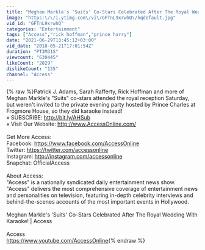 ```yaml
---
title: "Meghan Markle's 'Suits' Co-Stars Celebrated After The Royal Wedding With Karaoke! | Access"
image: "https:\/\/i.ytimg.com\/vi\/GFTnL9xrwhQ\/hqdefault.jpg"
vid_id: "GFTnL9xrwhQ"
categories: "Entertainment"
tags: ["Access","rick hoffman","prince harry"]
date: "2021-06-29T13:45:12+03:00"
vid_date: "2018-05-21T17:01:54Z"
duration: "PT3M31S"
viewcount: "630445"
likeCount: "2029"
dislikeCount: "135"
channel: "Access"
---
```

{% raw %}Patrick J. Adams, Sarah Rafferty, Rick Hoffman and more of Meghan Markle's &quot;Suits&quot; co-stars attended the royal reception Saturday, but weren't invited to the private evening party hosted by Prince Charles at Frogmore House, so they did karaoke instead!<br />» SUBSCRIBE: <a rel="nofollow" target="blank" href="http://bit.ly/AHSub">http://bit.ly/AHSub</a><br />» Visit Our Website: <a rel="nofollow" target="blank" href="http://www.AccessOnline.com/">http://www.AccessOnline.com/</a><br /><br />Get More Access:<br />Facebook: <a rel="nofollow" target="blank" href="https://www.facebook.com/AccessOnline">https://www.facebook.com/AccessOnline</a><br />Twitter: <a rel="nofollow" target="blank" href="https://twitter.com/accessonline">https://twitter.com/accessonline</a><br />Instagram: <a rel="nofollow" target="blank" href="http://instagram.com/accessonline">http://instagram.com/accessonline</a><br />Snapchat: OfficialAccess<br /><br />About Access:<br />&quot;Access&quot; is a nationally syndicated daily entertainment news show. &quot;Access&quot; delivers the most comprehensive coverage of entertainment news and personalities on television, featuring in-depth celebrity interviews and behind-the-scenes accounts of the most important events in Hollywood.<br /><br />Meghan Markle's 'Suits' Co-Stars Celebrated After The Royal Wedding With Karaoke! | Access<br /><br />Access<br /><a rel="nofollow" target="blank" href="https://www.youtube.com/AccessOnline">https://www.youtube.com/AccessOnline</a>{% endraw %}
